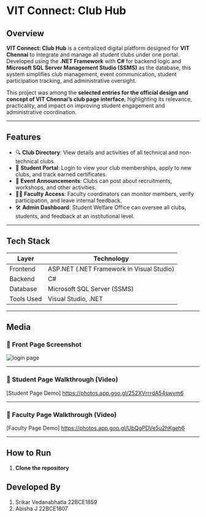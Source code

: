 # VIT Connect: Club Hub

## Overview

**VIT Connect: Club Hub** is a centralized digital platform designed for **VIT Chennai** to integrate and manage all student clubs under one portal. Developed using the **.NET Framework** with **C#** for backend logic and **Microsoft SQL Server Management Studio (SSMS)** as the database, this system simplifies club management, event communication, student participation tracking, and administrative oversight.

This project was among the **selected entries for the official design and concept of VIT Chennai’s club page interface**, highlighting its relevance, practicality, and impact on improving student engagement and administrative coordination.

---

## Features

- 🔍 **Club Directory**: View details and activities of all technical and non-technical clubs.
- 👤 **Student Portal**: Login to view your club memberships, apply to new clubs, and track earned certificates.
- 📣 **Event Announcements**: Clubs can post about recruitments, workshops, and other activities.
- 🧑‍🏫 **Faculty Access**: Faculty coordinators can monitor members, verify participation, and leave internal feedback.
- 🛠️ **Admin Dashboard**: Student Welfare Office can oversee all clubs, students, and feedback at an institutional level.

---

## Tech Stack

| Layer        | Technology                           |
|--------------|---------------------------------------|
| Frontend     | ASP.NET (.NET Framework in Visual Studio) |
| Backend      | C#                                     |
| Database     | Microsoft SQL Server (SSMS)            |
| Tools Used   | Visual Studio, .NET                 |

---

## Media

### 📸 Front Page Screenshot  

![login page](https://github.com/user-attachments/assets/f442aa7e-5b45-4bc4-ad1f-d540177d6e49)


---

### 🎥 Student Page Walkthrough (Video)  

[Student Page Demo] https://photos.app.goo.gl/252XVrrrdA54swvm6

---

### 🎥 Faculty Page Walkthrough (Video)  
  
[Faculty Page Demo] https://photos.app.goo.gl/UbQgPDVe5u2hKgeh6

---

## How to Run

1. **Clone the repository**  

## Developed By 
1. Srikar Vedanabhatla 22BCE1859
2. Abisha J 22BCE1807
